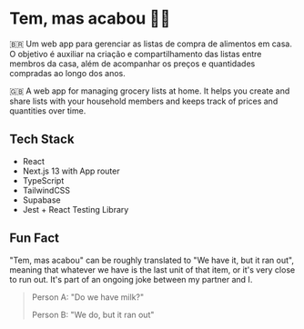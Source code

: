 # Tem, mas acabou 🤷‍♀️

🇧🇷 Um web app para gerenciar as listas de compra de alimentos em casa. O objetivo é auxiliar na criação e compartilhamento das listas entre membros da casa, além de acompanhar os preços e quantidades compradas ao longo dos anos.

🇬🇧 A web app for managing grocery lists at home. It helps you create and share lists with your household members and keeps track of prices and quantities over time.

## Tech Stack

- React
- Next.js 13 with App router
- TypeScript
- TailwindCSS
- Supabase
- Jest + React Testing Library

## Fun Fact

"Tem, mas acabou" can be roughly translated to "We have it, but it ran out", meaning that whatever we have is the last unit of that item, or it's very close to run out. It's part of an ongoing joke between my partner and I.

> Person A: "Do we have milk?"
>
> Person B: "We do, but it ran out"
